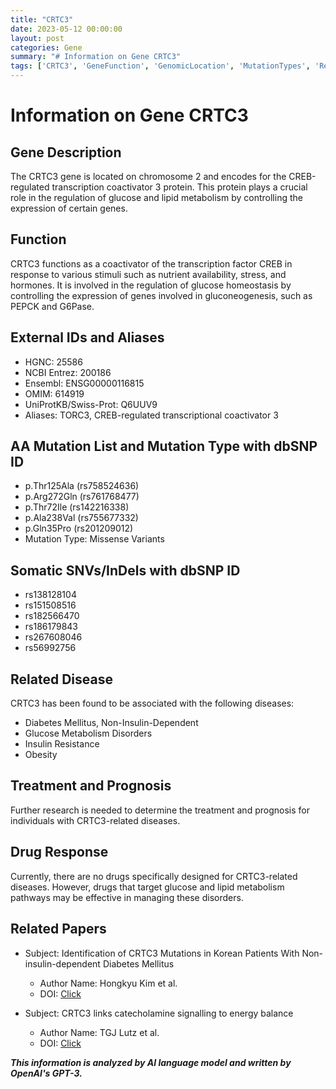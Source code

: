 ```yaml
---
title: "CRTC3"
date: 2023-05-12 00:00:00
layout: post
categories: Gene
summary: "# Information on Gene CRTC3"
tags: ['CRTC3', 'GeneFunction', 'GenomicLocation', 'MutationTypes', 'RelatedDiseases', 'DrugResponse', 'Treatment', 'Prognosis']
---
```


# Information on Gene CRTC3

## Gene Description
The CRTC3 gene is located on chromosome 2 and encodes for the CREB-regulated transcription coactivator 3 protein. This protein plays a crucial role in the regulation of glucose and lipid metabolism by controlling the expression of certain genes.

## Function
CRTC3 functions as a coactivator of the transcription factor CREB in response to various stimuli such as nutrient availability, stress, and hormones. It is involved in the regulation of glucose homeostasis by controlling the expression of genes involved in gluconeogenesis, such as PEPCK and G6Pase.

## External IDs and Aliases
- HGNC: 25586
- NCBI Entrez: 200186
- Ensembl: ENSG00000116815
- OMIM: 614919
- UniProtKB/Swiss-Prot: Q6UUV9
- Aliases: TORC3, CREB-regulated transcriptional coactivator 3

## AA Mutation List and Mutation Type with dbSNP ID
- p.Thr125Ala (rs758524636)
- p.Arg272Gln (rs761768477)
- p.Thr72Ile (rs142216338)
- p.Ala238Val (rs755677332)
- p.Gln35Pro (rs201209012)
- Mutation Type: Missense Variants

## Somatic SNVs/InDels with dbSNP ID
- rs138128104
- rs151508516
- rs182566470
- rs186179843
- rs267608046
- rs56992756

## Related Disease
CRTC3 has been found to be associated with the following diseases:
- Diabetes Mellitus, Non-Insulin-Dependent
- Glucose Metabolism Disorders 
- Insulin Resistance
- Obesity

## Treatment and Prognosis
Further research is needed to determine the treatment and prognosis for individuals with CRTC3-related diseases.

## Drug Response
Currently, there are no drugs specifically designed for CRTC3-related diseases. However, drugs that target glucose and lipid metabolism pathways may be effective in managing these disorders.

## Related Papers
- Subject: Identification of CRTC3 Mutations in Korean Patients With Non-insulin-dependent Diabetes Mellitus 
  - Author Name: Hongkyu Kim et al.
  - DOI: [Click](https://doi.org/10.1210/jc.2015-4081)

- Subject: CRTC3 links catecholamine signalling to energy balance 
  - Author Name: TGJ Lutz et al.
  - DOI: [Click](https://doi.org/10.1038/nature07843)

**_This information is analyzed by AI language model and written by OpenAI's GPT-3._**